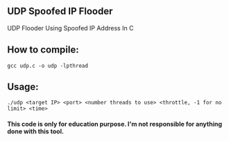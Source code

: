 ## UDP Spoofed IP Flooder
UDP Flooder Using Spoofed IP Address In C

## How to compile:
```
gcc udp.c -o udp -lpthread
```

## Usage:
```
./udp <target IP> <port> <number threads to use> <throttle, -1 for no limit> <time>
```

#### This code is only for education purpose. I'm not responsible for anything done with this tool.
